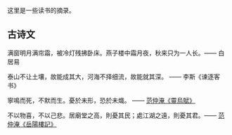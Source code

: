 这里是一些读书的摘录。

## 古诗文

满窗明月满帘霜，被冷灯残拂卧床。燕子楼中霜月夜，秋来只为一人长。—— 白居易

泰山不让土壤，故能成其大，河海不择细流，故能就其深。 —— 李斯《谏逐客书》

寧鳴而死，不默而生。憂於未形，恐於未熾。 —— [范仲淹《靈烏賦》](https://zh.wikisource.org/wiki/%E3%80%8C%E5%AF%A7%E9%B3%B4%E8%80%8C%E6%AD%BB%EF%BC%8C%E4%B8%8D%E9%BB%98%E8%80%8C%E7%94%9F%E3%80%8D)

不以物喜，不以己悲。居廟堂之高，則憂其民；處江湖之遠，則憂其君。—— [范仲淹《岳陽樓記》](https://zh.wikisource.org/wiki/%E5%B2%B3%E9%99%BD%E6%A8%93%E8%A8%98)
